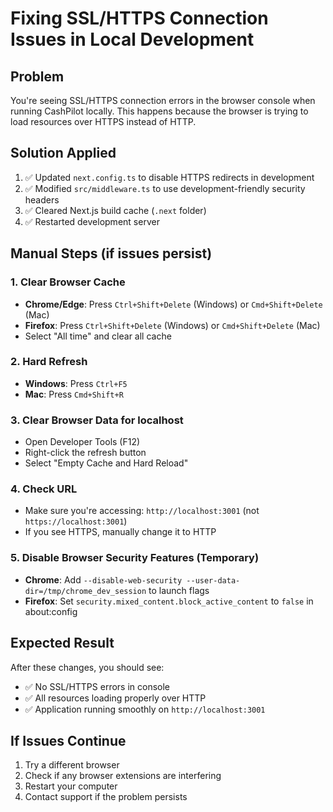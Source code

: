 # Fixing SSL/HTTPS Connection Issues in Local Development

## Problem
You're seeing SSL/HTTPS connection errors in the browser console when running CashPilot locally. This happens because the browser is trying to load resources over HTTPS instead of HTTP.

## Solution Applied
1. ✅ Updated `next.config.ts` to disable HTTPS redirects in development
2. ✅ Modified `src/middleware.ts` to use development-friendly security headers
3. ✅ Cleared Next.js build cache (`.next` folder)
4. ✅ Restarted development server

## Manual Steps (if issues persist)

### 1. Clear Browser Cache
- **Chrome/Edge**: Press `Ctrl+Shift+Delete` (Windows) or `Cmd+Shift+Delete` (Mac)
- **Firefox**: Press `Ctrl+Shift+Delete` (Windows) or `Cmd+Shift+Delete` (Mac)
- Select "All time" and clear all cache

### 2. Hard Refresh
- **Windows**: Press `Ctrl+F5`
- **Mac**: Press `Cmd+Shift+R`

### 3. Clear Browser Data for localhost
- Open Developer Tools (F12)
- Right-click the refresh button
- Select "Empty Cache and Hard Reload"

### 4. Check URL
- Make sure you're accessing: `http://localhost:3001` (not `https://localhost:3001`)
- If you see HTTPS, manually change it to HTTP

### 5. Disable Browser Security Features (Temporary)
- **Chrome**: Add `--disable-web-security --user-data-dir=/tmp/chrome_dev_session` to launch flags
- **Firefox**: Set `security.mixed_content.block_active_content` to `false` in about:config

## Expected Result
After these changes, you should see:
- ✅ No SSL/HTTPS errors in console
- ✅ All resources loading properly over HTTP
- ✅ Application running smoothly on `http://localhost:3001`

## If Issues Continue
1. Try a different browser
2. Check if any browser extensions are interfering
3. Restart your computer
4. Contact support if the problem persists

